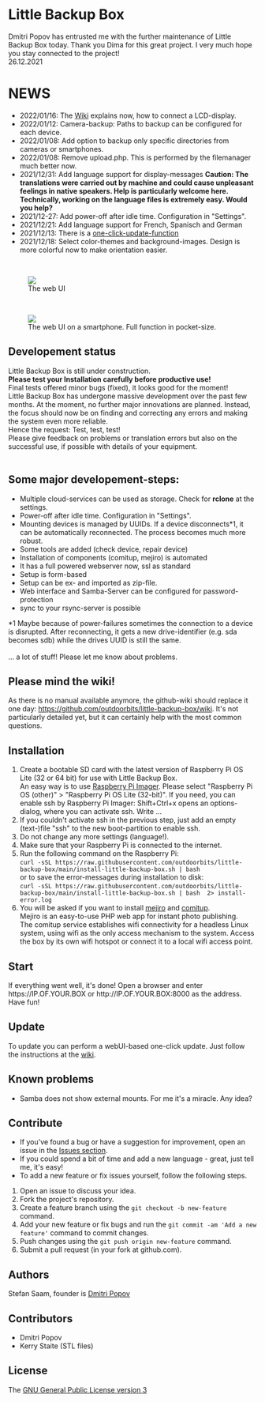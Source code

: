 <h1>Little Backup Box</h1>
Dmitri Popov has entrusted me with the further maintenance of Little Backup Box today. Thank you Dima for this great project. I very much hope you stay connected to the project!<br>
26.12.2021<br>

<h1>NEWS</h1>
<ul>
	<li>2022/01/16: The <a href="https://github.com/outdoorbits/little-backup-box/wiki/02.-Hardware">Wiki</a> explains now, how to connect a LCD-display.</li>
	<li>2022/01/12: Camera-backup: Paths to backup can be configured for each device.</li>
	<li>2022/01/08: Add option to backup only specific directories from cameras or smartphones.</li>
	<li>2022/01/08: Remove upload.php. This is performed by the filemanager much better now.</li>
	<li>2021/12/31: Add language support for display-messages <b>Caution: The translations were carried out by machine and could cause unpleasant feelings in native speakers. Help is particularly welcome here. Technically, working on the language files is extremely easy. Would you help?</b></li>
	<li>2021/12-27: Add power-off after idle time. Configuration in &quot;Settings&quot;.</li>
	<li>2021/12/21: Add language support for French, Spanisch and German</li>
	<li>2021/12/13: There is a <a href="https://github.com/outdoorbits/little-backup-box/wiki/03.-Installation#update">one-click-update-function</a></li>
	<li>2021/12/18: Select color-themes and background-images. Design is more colorful now to make orientation easier.</li>
</ul>
<br>

<figure>
	<img src="https://github.com/outdoorbits/little-backup-box/blob/main/img/webui.png" align="center">
	<figcaption>The web UI</figcaption>
</figure>
<br>
<figure>
	<img src="https://github.com/outdoorbits/little-backup-box/blob/main/img/webui-smartphone.png" align="center">
	<figcaption>The web UI on a smartphone. Full function in pocket-size.</figcaption>
</figure>

<h2>Developement status</h2>
Little Backup Box is still under construction.<br>
<b>Please test your Installation carefully before productive use!</b><br>
Final tests offered minor bugs (fixed), it looks good for the moment!<br>
Little Backup Box has undergone massive development over the past few months. At the moment, no further major innovations are planned. Instead, the focus should now be on finding and correcting any errors and making the system even more reliable.<br>
Hence the request: Test, test, test!<br>
Please give feedback on problems or translation errors but also on the successful use, if possible with details of your equipment.<br>
<br>
<h2>Some major developement-steps:</h2>
<ul>
	<li>Multiple cloud-services can be used as storage. Check for <b>rclone</b> at the settings.</li>
	<li>Power-off after idle time. Configuration in &quot;Settings&quot;.</li>
	<li>Mounting devices is managed by UUIDs. If a device disconnects*1, it can be automatically reconnected. The process becomes much more robust.</li>
	<li>Some tools are added (check device, repair device)</li>
	<li>Installation of components (comitup, mejiro) is automated</li>
	<li>It has a full powered webserver now, ssl as standard</li>
	<li>Setup is form-based</li>
	<li>Setup can be ex- and imported as zip-file.</li>
	<li>Web interface and Samba-Server can be configured for password-protection</li>
	<li>sync to your rsync-server is possible</li>
</ul>
*1 Maybe because of power-failures sometimes the connection to a device is disrupted. After reconnecting, it gets a new drive-identifier (e.g. sda becomes sdb) while the drives UUID is still the same.<br>
<br>
... a lot of stuff! Please let me know about problems.

<h2>Please mind the wiki!</h2>
As there is no manual available anymore, the github-wiki should replace it one day: <a href="https://github.com/outdoorbits/little-backup-box/wiki">https://github.com/outdoorbits/little-backup-box/wiki</a>. It's not particularly detailed yet, but it can certainly help with the most common questions.

<h2>Installation</h2>
<ol>
	<li>Create a bootable SD card with the latest version of Raspberry Pi OS Lite (32 or 64 bit) for use with Little Backup Box.<br>
		An easy way is to use <a href="https://www.raspberrypi.com/software/">Raspberry Pi Imager</a>. Please select &quot;Raspberry Pi OS (other)&quot; &gt; &quot;Raspberry Pi OS Lite (32-bit)&quot;. If you need, you can enable ssh by Raspberry Pi Imager: Shift+Ctrl+x opens an options-dialog, where you can activate ssh. Write ...</li>
	<li>If you couldn't activate ssh in the previous step, just add an empty (text-)file "ssh" to the new boot-partition to enable ssh.</li>
	<li>Do not change any more settings (language!).</li>
	<li>Make sure that your Raspberry Pi is connected to the internet.</li>
	<li>
		Run the following command on the Raspberry Pi:<br>
		<code>curl -sSL https://raw.githubusercontent.com/outdoorbits/little-backup-box/main/install-little-backup-box.sh | bash</code><br>
		or to save the error-messages during installation to disk: <br>
		<code>curl -sSL https://raw.githubusercontent.com/outdoorbits/little-backup-box/main/install-little-backup-box.sh | bash  2> install-error.log</code>
	</li>
	<li>
		You will be asked if you want to install <a href="https://github.com/outdoorbits/mejiro">mejiro</a> and <a href="https://davesteele.github.io/comitup/">comitup</a>.<br>
		Mejiro is an easy-to-use PHP web app for instant photo publishing.<br>
		The comitup service establishes wifi connectivity for a headless Linux system, using wifi as the only access mechanism to the system. Access the box by its own wifi hotspot or connect it to a local wifi access point.
	</li>
</ol>
<h2>Start</h2>
If everything went well, it's done! Open a browser and enter https://IP.OF.YOUR.BOX or http://IP.OF.YOUR.BOX:8000 as the address. Have fun!
<h2>Update</h2>
To update you can perform a webUI-based one-click update. Just follow the instructions at the <a href="https://github.com/outdoorbits/little-backup-box/wiki/03.-Installation#update">wiki</a>.

<h2>Known problems</h2>
<ul>
	<li>Samba does not show external mounts. For me it's a miracle. Any idea?</li>
</ul>


<h2>Contribute</h2>
<ul>
	<li>If you've found a bug or have a suggestion for improvement, open an issue in the <a href="https://github.com/outdoorbits/little-backup-box/issues">Issues section</a>.</li>
	<li>If you could spend a bit of time and add a new language - great, just tell me, it's easy!</li>
	<li>To add a new feature or fix issues yourself, follow the following steps.</li>
</ul>

<ol>
	<li>Open an issue to discuss your idea.</li>
	<li>Fork the project's repository.</li>
	<li>Create a feature branch using the <code>git checkout -b new-feature</code> command.</li>
	<li>Add your new feature or fix bugs and run the <code>git commit -am 'Add a new feature'</code> command to commit changes.</li>
	<li>Push changes using the <code>git push origin new-feature</code> command.</li>
	<li>Submit a pull request (in your fork at github.com).</li>
</ol>

<h2>Authors</h2>
Stefan Saam, founder is <a href="https://www.tokyoma.de/">Dmitri Popov</a>

<h2>Contributors</h2>
<ul>
	<li>Dmitri Popov</li>
	<li>Kerry Staite (STL files)</li>
</ul>

<h2>License</h2>

The <a href="http://www.gnu.org/licenses/gpl-3.0.en.html">GNU General Public License version 3</a>

